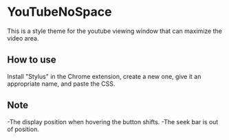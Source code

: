 # YouTubeNoSpace
This is a style theme for the youtube viewing window that can maximize the video area.

## How to use
Install "Stylus" in the Chrome extension, create a new one, give it an appropriate name, and paste the CSS.

## Note
-The display position when hovering the button shifts.
-The seek bar is out of position.
